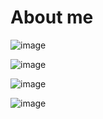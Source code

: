 # About me
![image](https://github.com/user-attachments/assets/6493ba97-7ba0-4a58-8f91-692e5f9a60eb)

![image](https://github.com/user-attachments/assets/7b0d22bf-1995-4f3f-8302-b67a417d5540)

![image](https://github.com/user-attachments/assets/de27bb50-6220-4bd3-9834-358fb3242d51)

![image](https://github.com/user-attachments/assets/07de744b-cf45-4bf2-8b03-7f40630261b4)
